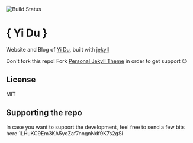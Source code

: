 ![Build Status](https://travis-ci.org/PanosSakkos/panossakkos.github.io.svg?branch=master)

# { Yi Du }

Website and Blog of [Yi Du](http://anotherpeak.org/), built with [jekyll](jekyllrb.com)

Don't fork this repo! 
Fork [Personal Jekyll Theme](https://github.com/abrahamdu/abrahamdu.github.io) in order to get support :wink:

## License

MIT

## Supporting the repo

In case you want to support the development, feel free to send a few bits here 1LHuKC9Em3KA5yoZaf7nngnNdf9K7s2gSi
